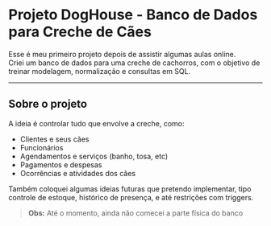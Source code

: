 #  Projeto DogHouse - Banco de Dados para Creche de Cães

Esse é meu primeiro projeto depois de assistir algumas aulas online.  
Criei um banco de dados para uma creche de cachorros, com o objetivo de treinar modelagem, normalização e consultas em SQL.

---

##  Sobre o projeto

A ideia é controlar tudo que envolve a creche, como:
- Clientes e seus cães
- Funcionários
- Agendamentos e serviços (banho, tosa, etc)
- Pagamentos e despesas
- Ocorrências e atividades dos cães

Também coloquei algumas ideias futuras que pretendo implementar, tipo controle de estoque, histórico de presença, e até restrições com triggers.

> **Obs:** Até o momento, ainda não comecei a parte física do banco
